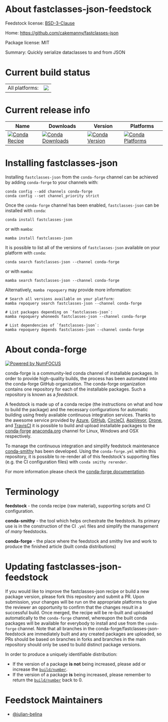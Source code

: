 About fastclasses-json-feedstock
================================

Feedstock license: [BSD-3-Clause](https://github.com/conda-forge/fastclasses-json-feedstock/blob/main/LICENSE.txt)

Home: https://github.com/cakemanny/fastclasses-json

Package license: MIT

Summary: Quickly serialize dataclasses to and from JSON

Current build status
====================


<table><tr><td>All platforms:</td>
    <td>
      <a href="https://dev.azure.com/conda-forge/feedstock-builds/_build/latest?definitionId=21676&branchName=main">
        <img src="https://dev.azure.com/conda-forge/feedstock-builds/_apis/build/status/fastclasses-json-feedstock?branchName=main">
      </a>
    </td>
  </tr>
</table>

Current release info
====================

| Name | Downloads | Version | Platforms |
| --- | --- | --- | --- |
| [![Conda Recipe](https://img.shields.io/badge/recipe-fastclasses--json-green.svg)](https://anaconda.org/conda-forge/fastclasses-json) | [![Conda Downloads](https://img.shields.io/conda/dn/conda-forge/fastclasses-json.svg)](https://anaconda.org/conda-forge/fastclasses-json) | [![Conda Version](https://img.shields.io/conda/vn/conda-forge/fastclasses-json.svg)](https://anaconda.org/conda-forge/fastclasses-json) | [![Conda Platforms](https://img.shields.io/conda/pn/conda-forge/fastclasses-json.svg)](https://anaconda.org/conda-forge/fastclasses-json) |

Installing fastclasses-json
===========================

Installing `fastclasses-json` from the `conda-forge` channel can be achieved by adding `conda-forge` to your channels with:

```
conda config --add channels conda-forge
conda config --set channel_priority strict
```

Once the `conda-forge` channel has been enabled, `fastclasses-json` can be installed with `conda`:

```
conda install fastclasses-json
```

or with `mamba`:

```
mamba install fastclasses-json
```

It is possible to list all of the versions of `fastclasses-json` available on your platform with `conda`:

```
conda search fastclasses-json --channel conda-forge
```

or with `mamba`:

```
mamba search fastclasses-json --channel conda-forge
```

Alternatively, `mamba repoquery` may provide more information:

```
# Search all versions available on your platform:
mamba repoquery search fastclasses-json --channel conda-forge

# List packages depending on `fastclasses-json`:
mamba repoquery whoneeds fastclasses-json --channel conda-forge

# List dependencies of `fastclasses-json`:
mamba repoquery depends fastclasses-json --channel conda-forge
```


About conda-forge
=================

[![Powered by
NumFOCUS](https://img.shields.io/badge/powered%20by-NumFOCUS-orange.svg?style=flat&colorA=E1523D&colorB=007D8A)](https://numfocus.org)

conda-forge is a community-led conda channel of installable packages.
In order to provide high-quality builds, the process has been automated into the
conda-forge GitHub organization. The conda-forge organization contains one repository
for each of the installable packages. Such a repository is known as a *feedstock*.

A feedstock is made up of a conda recipe (the instructions on what and how to build
the package) and the necessary configurations for automatic building using freely
available continuous integration services. Thanks to the awesome service provided by
[Azure](https://azure.microsoft.com/en-us/services/devops/), [GitHub](https://github.com/),
[CircleCI](https://circleci.com/), [AppVeyor](https://www.appveyor.com/),
[Drone](https://cloud.drone.io/welcome), and [TravisCI](https://travis-ci.com/)
it is possible to build and upload installable packages to the
[conda-forge](https://anaconda.org/conda-forge) [anaconda.org](https://anaconda.org/)
channel for Linux, Windows and OSX respectively.

To manage the continuous integration and simplify feedstock maintenance
[conda-smithy](https://github.com/conda-forge/conda-smithy) has been developed.
Using the ``conda-forge.yml`` within this repository, it is possible to re-render all of
this feedstock's supporting files (e.g. the CI configuration files) with ``conda smithy rerender``.

For more information please check the [conda-forge documentation](https://conda-forge.org/docs/).

Terminology
===========

**feedstock** - the conda recipe (raw material), supporting scripts and CI configuration.

**conda-smithy** - the tool which helps orchestrate the feedstock.
                   Its primary use is in the construction of the CI ``.yml`` files
                   and simplify the management of *many* feedstocks.

**conda-forge** - the place where the feedstock and smithy live and work to
                  produce the finished article (built conda distributions)


Updating fastclasses-json-feedstock
===================================

If you would like to improve the fastclasses-json recipe or build a new
package version, please fork this repository and submit a PR. Upon submission,
your changes will be run on the appropriate platforms to give the reviewer an
opportunity to confirm that the changes result in a successful build. Once
merged, the recipe will be re-built and uploaded automatically to the
`conda-forge` channel, whereupon the built conda packages will be available for
everybody to install and use from the `conda-forge` channel.
Note that all branches in the conda-forge/fastclasses-json-feedstock are
immediately built and any created packages are uploaded, so PRs should be based
on branches in forks and branches in the main repository should only be used to
build distinct package versions.

In order to produce a uniquely identifiable distribution:
 * If the version of a package **is not** being increased, please add or increase
   the [``build/number``](https://docs.conda.io/projects/conda-build/en/latest/resources/define-metadata.html#build-number-and-string).
 * If the version of a package **is** being increased, please remember to return
   the [``build/number``](https://docs.conda.io/projects/conda-build/en/latest/resources/define-metadata.html#build-number-and-string)
   back to 0.

Feedstock Maintainers
=====================

* [@julian-belina](https://github.com/julian-belina/)

